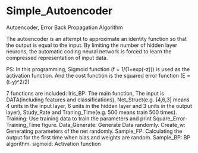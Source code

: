 # Simple_Autoencoder
Autoencoder, Error Back Propagation Algorithm

The autoencoder is an attempt to approximate an identity function so that the output is equal to the input. By limiting the number of hidden layer neurons, the automatic coding neural network is forced to learn the compressed representation of input data.

PS: In this programming, Sigmoid function (f = 1/(1+exp(-z))) is used as the activation function. And the cost function is the squared error function (E = (t-y)^2/2)

7 functions are included:
Iris_BP: The main function, The input is DATA(including features and classifications), Net_Struct(e.g. [4,6,3] means 4 units in the input layer, 6 units in the hidden layer and 3 units in the output layer), Study_Rate and Traning_Time(e.g. 500 means train 500 times).
Training: Use training data to train the parameters and print Square_Error-Training_Time figure.
Data_Generate: Generate Data randomly.
Create_w: Generating parameters of the net randomly.
Sample_FP: Calculating the output for the first time when bias and weights are random.
Sample_BP: BP algorithm.
sigmoid: Activation function
